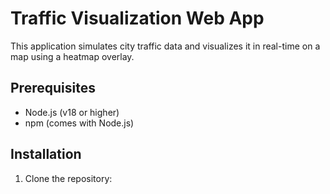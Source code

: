 # Traffic Visualization Web App

This application simulates city traffic data and visualizes it in real-time on a map using a heatmap overlay.

## Prerequisites
- Node.js (v18 or higher)
- npm (comes with Node.js)

## Installation
1. Clone the repository:
